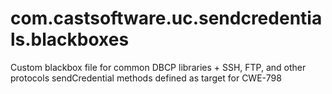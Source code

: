 # com.castsoftware.uc.sendcredentials.blackboxes
Custom blackbox file for common DBCP libraries + SSH, FTP, and other protocols sendCredential methods defined as target for CWE-798
